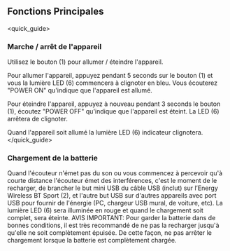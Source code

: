 ## Fonctions Principales
<quick_guide>
### Marche / arrêt de l'appareil

Utilisez le bouton (1) pour allumer / éteindre l'appareil.

Pour allumer l'appareil, appuyez pendant 5 seconds sur le bouton (1) et vous la lumière LED (6) commencera à clignoter en bleu.  Vous écouterez "POWER ON" qu'indique que l'appareil est allumé.

Pour éteindre l'appareil, appuyez à nouveau pendant 3 seconds le bouton (1), écoutez "POWER OFF" qu'indique que l'appareil est éteint. La LED (6) arrêtera de clignoter.

Quand l'appareil soit allumé la lumière LED (6) indicateur clignotera.
</quick_guide>
### Chargement de la batterie

Quand l'écouteur n'émet pas du son ou vous commencez à percevoir qu'à courte distance l'écouteur émet des interférences, c'est le moment de le recharger, de brancher le but mini USB du câble USB (inclut) sur l’Energy Wireless BT Sport (2), et l'autre but USB sur d'autres appareils avec port USB pour fournir de l'énergie (PC, chargeur USB mural, de voiture, etc). La lumière LED (6) sera illuminée en rouge et quand le chargement soit complet, sera éteinte.
AVIS IMPORTANT: Pour garder la batterie dans de bonnes conditions, il est très recommandé de ne pas la recharger jusqu'à qu'elle ne soit complètement épuisée. De cette façon, ne pas arrêter le chargement lorsque la batterie est complètement chargée.

